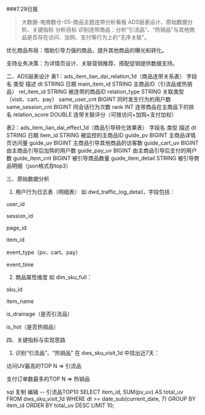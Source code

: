 ###7.29日报
>大数据-电商数仓-05-商品主题连带分析看板
> ADS层表设计、原始数据分析、关键指标
> 分析目标
识别连带商品：分析“引流品”、“热销品”与其他商品是否存在访问、加购、支付等行为上的“无序关联”。

优化商品布局：借助引导力强的商品，提升其他商品的曝光和转化。

支持业务决策：为详情页设计、关联营销推荐、搭配促销提供数据支持。

二、ADS层表设计
表1：ads_item_lian_dai_relation_1d（商品连带关系表）
字段名	类型	描述
dt	STRING	日期
main_item_id	STRING	主商品ID（引流品或热销品）
rel_item_id	STRING	被连带的商品ID
relation_type	STRING	关联类型（visit、cart、pay）
same_user_cnt	BIGINT	同时发生行为的用户数
same_session_cnt	BIGINT	同会话行为次数
rank	INT	连带商品在主商品下的排名
relation_score	DOUBLE	连带关联评分（可按访问+加购+支付加权）

表2：ads_item_lian_dai_effect_1d（商品引导转化效果表）
字段名	类型	描述
dt	STRING	日期
item_id	STRING	被监控的主商品ID
guide_pv	BIGINT	主商品详情页访问量
guide_uv	BIGINT	主商品引导其他商品的访客数
guide_cart_uv	BIGINT	由主商品引导后加购的用户数
guide_pay_uv	BIGINT	由主商品引导后支付的用户数
guide_item_cnt	BIGINT	被引导商品数量
guide_item_detail	STRING	被引导商品明细（json格式存top3）

三、原始数据分析
1. 用户行为日志表（明细表）
   如 dwd_traffic_log_detail，字段包括：

user_id

session_id

page_id

item_id

event_type（pv、cart、pay）

event_time

2. 商品属性维度
   如 dim_sku_full：

sku_id

item_name

is_drainage（是否引流品）

is_hot（是否热销品）

四、关键指标与实现思路
1. 识别“引流品”、“热销品”
   在 dws_sku_visit_1d 中找出近7天：

访问UV最高的TOP N => 引流品

支付订单数最多的TOP N => 热销品

sql
复制
编辑
-- 引流品TOP10
SELECT item_id, SUM(pv_uv) AS total_uv
FROM dws_sku_visit_1d
WHERE dt >= date_sub(current_date, 7)
GROUP BY item_id
ORDER BY total_uv DESC
LIMIT 10;